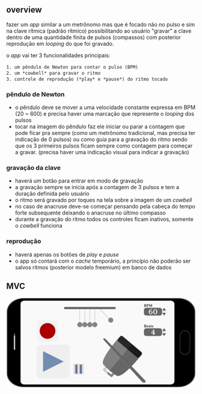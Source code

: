 ## overview

fazer um *app* similar a um metrônomo mas que é focado não no pulso e sim na clave rítmica (padrão rítmico) possibilitando ao usuário "gravar" a clave dentro de uma quantidade finita de pulsos (compassos) com posterior reprodução em *looping* do que foi gravado.

o *app* vai ter 3 funcionalidades principais:

	1. um pêndulo de Newton para contar o pulso (BPM)
 	2. um *cowbell* para gravar o ritmo
 	3. controle de reprodução (*play* e *pause*) do ritmo tocado



### pêndulo de Newton

- o pêndulo deve se mover a uma velocidade constante expressa em BPM (20 ~ 600) e precisa haver uma marcação que represente o *looping* dos pulsos
- tocar na imagem do pêndulo faz ele iniciar ou parar a contagem que pode ficar pra sempre (como um metrônomo tradicional, mas precisa ter indicação de 0 pulsos) ou como guia para a gravação do ritmo sendo que os 3 primeiros pulsos ficam sempre como contagem para começar a gravar. (precisa haver uma indicação visual para indicar a gravação)

### gravação da clave

- haverá um botão para entrar em modo de gravação
- a gravação sempre se inicia após a contagem de 3 pulsos e tem a duração definida pelo usuário
- o ritmo será gravado por toques na tela sobre a imagem de um *cowbell*
- no caso de anacruse deve-se começar pensando pela cabeça do tempo forte subsequente deixando o anacruse no último compasso
- durante a gravação do ritmo todos os controles ficam inativos, somente o *cowbell* funciona

### reprodução

- haverá apenas os botões de *play* e *pause*
- o app só contará com o *cache* temporário, a princípio não poderão ser salvos ritmos (posterior modelo freemium) em banco de dados



## MVC



![expo001](expo001.png)